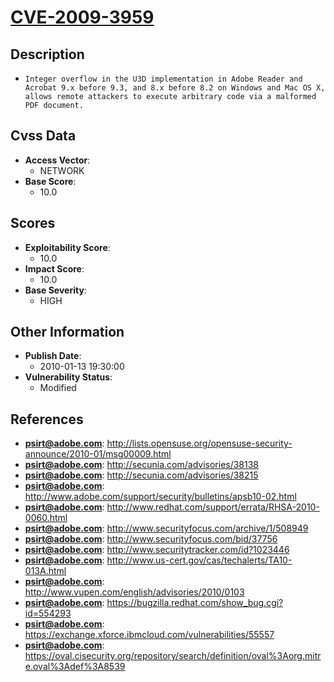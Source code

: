 
# [CVE-2009-3959](https://cve.mitre.org/cgi-bin/cvename.cgi?name=CVE-2009-3959)

## Description

- `Integer overflow in the U3D implementation in Adobe Reader and Acrobat 9.x before 9.3, and 8.x before 8.2 on Windows and Mac OS X, allows remote attackers to execute arbitrary code via a malformed PDF document.`

## Cvss Data

- **Access Vector**:
  - NETWORK
- **Base Score**:
  - 10.0

## Scores

- **Exploitability Score**:
  - 10.0
- **Impact Score**:
  - 10.0
- **Base Severity**:
  - HIGH

## Other Information

- **Publish Date**:
  - 2010-01-13 19:30:00
- **Vulnerability Status**:
  - Modified

## References

- **psirt@adobe.com**: http://lists.opensuse.org/opensuse-security-announce/2010-01/msg00009.html
- **psirt@adobe.com**: http://secunia.com/advisories/38138
- **psirt@adobe.com**: http://secunia.com/advisories/38215
- **psirt@adobe.com**: http://www.adobe.com/support/security/bulletins/apsb10-02.html
- **psirt@adobe.com**: http://www.redhat.com/support/errata/RHSA-2010-0060.html
- **psirt@adobe.com**: http://www.securityfocus.com/archive/1/508949
- **psirt@adobe.com**: http://www.securityfocus.com/bid/37756
- **psirt@adobe.com**: http://www.securitytracker.com/id?1023446
- **psirt@adobe.com**: http://www.us-cert.gov/cas/techalerts/TA10-013A.html
- **psirt@adobe.com**: http://www.vupen.com/english/advisories/2010/0103
- **psirt@adobe.com**: https://bugzilla.redhat.com/show_bug.cgi?id=554293
- **psirt@adobe.com**: https://exchange.xforce.ibmcloud.com/vulnerabilities/55557
- **psirt@adobe.com**: https://oval.cisecurity.org/repository/search/definition/oval%3Aorg.mitre.oval%3Adef%3A8539
